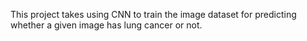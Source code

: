 This project takes using CNN to train the image dataset for predicting whether a given image has lung cancer or not.
